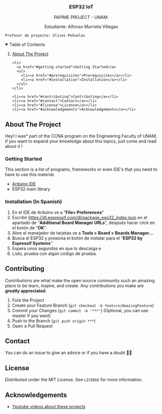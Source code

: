 <p align="center">
  <h3 align="center">ESP32 IoT </h3>

  <p align="center">
    PAPIME PROJECT - UNAM. 
  <p/>
  
  <p align="center">
    Estudiante: Alfonso Murrieta Villegas

    Profesor de proyecto: Ulises Peñuelas
  </p>

</p>

<details open="open">
  <summary>Table of Contents</summary>
  <ol>
    <li>
      <a href="#about-the-project">About The Project</a>
    </li>
    
    <li>
      <a href="#getting-started">Getting Started</a>
      <ul>
        <li><a href="#prerequisites">Prerequisites</a></li>
        <li><a href="#installation">Installation</a></li>
      </ul>
    </li>
    
    <li><a href="#contributing">Contributing</a></li>
    <li><a href="#contact">Contact</a></li>
    <li><a href="#license">License</a></li>
    <li><a href="#acknowledgements">Acknowledgements</a></li>
  </ol>
</details>


## About The Project

Hey! I was* part of the CCNA program on the Engineering Faculty of UNAM, if you want to expand your knowledge about this topics, just come and read about it !


### Getting Started

This section is a list of programs, frameworks or even IDE's that you need to have to use this material.
-  [Arduino IDE](hhttps://www.netacad.com/courses/packet-tracer)
-  ESP32 main library


<!--
### Prerequisites

This is an example of how to list things you need to use the software and how to install them.
* npm
  ```sh
  npm install npm@latest -g
  ```
--> 

### Installation (In Spanish)

1.  En el IDE de Arduino ve a "**File> Preferences**"
2.  Escribir https://dl.espressif.com/dl/package_esp32_index.json en el apartado de  “**Additional Board Manager URLs**”, después hacer click en el botón de “**OK**”:
3.  Abre el manejador de tarjetas ve a **Tools > Board > Boards Manager…**
4.  Busca el ESP32 y presiona el botón de instalar para el “**ESP32 by Espressif Systems**“
5.  Espera unos segundos en que lo descarga e 
6.  Listo, prueba con algún código de prueba.

<!--
8. Get a free API Key at [https://example.com](https://example.com)
9. Clone the repo
   ```sh
   git clone https://github.com/your_username_/Project-Name.git
   ```
-->


## Contributing
Contributions are what make the open source community such an amazing place to be learn, inspire, and create. Any contributions you make are **greatly appreciated**.

1. Fork the Project
2. Create your Feature Branch (`git checkout -b feature/AmazingFeature`)
3. Commit your Changes (`git commit -m '***'`) (Optional, you can use master if you want)
4. Push to the Branch (`git push origin ***`)  
5. Open a Pull Request


## Contact
You can do an issue to give an advice or if you have a doubt ✌🏻

## License
Distributed under the MIT License. See `LICENSE` for more information.

## Acknowledgements
* [Youtube videos about these projects](https://www.youtube.com/playlist?list=PL93rKjYlXB8_BYHxDXat4YK7HS4zRdlQC)

